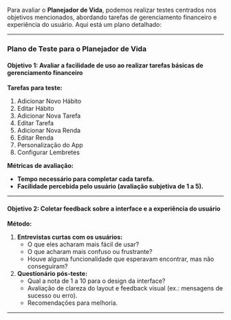 Para avaliar o **Planejador de Vida**, podemos realizar testes centrados nos objetivos mencionados, abordando tarefas de gerenciamento financeiro e experiência do usuário. Aqui está um plano detalhado:  

---

### **Plano de Teste para o Planejador de Vida**

#### **Objetivo 1: Avaliar a facilidade de uso ao realizar tarefas básicas de gerenciamento financeiro**
**Tarefas para teste:**
1. Adicionar Novo Hábito
2. Editar Hábito
3. Adicionar Nova Tarefa
4. Editar Tarefa
5. Adicionar Nova Renda
6. Editar Renda
7. Personalização do App
8. Configurar Lembretes

**Métricas de avaliação:**
- **Tempo necessário para completar cada tarefa.**
- **Facilidade percebida pelo usuário (avaliação subjetiva de 1 a 5).**

---

#### **Objetivo 2: Coletar feedback sobre a interface e a experiência do usuário**
**Método:**
1. **Entrevistas curtas com os usuários:** 
   - O que eles acharam mais fácil de usar?
   - O que acharam mais confuso ou frustrante?
   - Houve alguma funcionalidade que esperavam encontrar, mas não conseguiram?
2. **Questionário pós-teste:**
   - Qual a nota de 1 a 10 para o design da interface?
   - Avaliação de clareza do layout e feedback visual (ex.: mensagens de sucesso ou erro).
   - Recomendações para melhoria.

---
